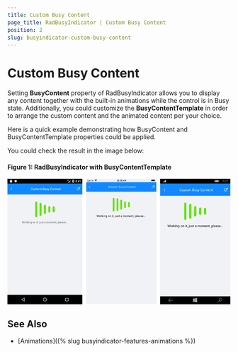 ```yaml
---
title: Custom Busy Content
page_title: RadBusyIndicator | Custom Busy Content
position: 2
slug: busyindicator-custom-busy-content
---
```


#  Custom Busy Content

Setting **BusyContent** property of RadBusyIndicator allows you to display any content together with the built-in animations while the control is in Busy state. 
Additionally, you could customize the **BusyContentTemplate** in order to arrange the custom content and the animated content per your choice.

Here is a quick example demonstrating how BusyContent and BusyContentTemplate properties could be applied.

<snippet id='busyindicator-custombusycontent-xaml' />

You could check the result in the image below:

#### __Figure 1: RadBusyIndicator with BusyContentTemplate__  
![BusyIndicator example](images/busyindicator-custombusycontent.png)

## See Also

- [Animations]({% slug busyindicator-features-animations %})